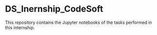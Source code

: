 # DS_Inernship_CodeSoft
This repository contains the  Jupyter notebooks of the tasks performed in this internship.
